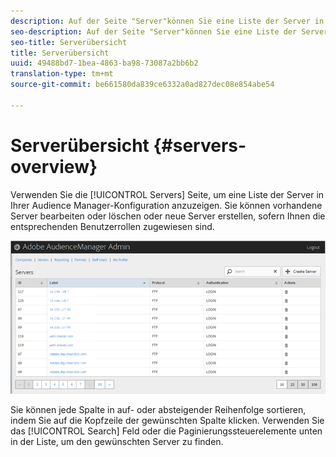 ```yaml
---
description: Auf der Seite "Server"können Sie eine Liste der Server in Ihrer Audience Manager-Konfiguration anzeigen. Sie können vorhandene Server bearbeiten oder löschen oder neue Server erstellen, sofern Ihnen die entsprechenden Benutzerrollen zugewiesen sind.
seo-description: Auf der Seite "Server"können Sie eine Liste der Server in Ihrer Audience Manager-Konfiguration anzeigen. Sie können vorhandene Server bearbeiten oder löschen oder neue Server erstellen, sofern Ihnen die entsprechenden Benutzerrollen zugewiesen sind.
seo-title: Serverübersicht
title: Serverübersicht
uuid: 49488bd7-1bea-4863-ba98-73087a2bb6b2
translation-type: tm+mt
source-git-commit: be661580da839ce6332a0ad827dec08e854abe54

---
```



# Serverübersicht {#servers-overview}

Verwenden Sie die [!UICONTROL Servers] Seite, um eine Liste der Server in Ihrer Audience Manager-Konfiguration anzuzeigen. Sie können vorhandene Server bearbeiten oder löschen oder neue Server erstellen, sofern Ihnen die entsprechenden Benutzerrollen zugewiesen sind.

<!-- c_servers.xml -->

![](assets/servers.png)

Sie können jede Spalte in auf- oder absteigender Reihenfolge sortieren, indem Sie auf die Kopfzeile der gewünschten Spalte klicken. Verwenden Sie das [!UICONTROL Search] Feld oder die Paginierungssteuerelemente unten in der Liste, um den gewünschten Server zu finden.